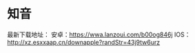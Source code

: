 # 知音
最新下载地址：
安卓：https://wwa.lanzoui.com/b00og846j
IOS：http://xz.esxxaap.cn/downapple?randStr=43j9tw6urz

